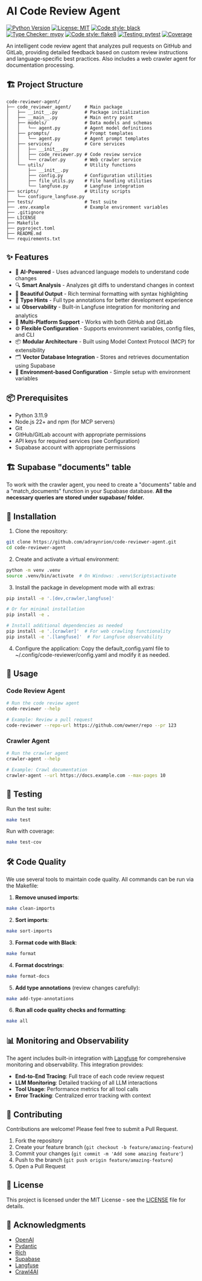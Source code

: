 # AI Code Review Agent

[![Python Version](https://img.shields.io/badge/python-3.11.9-blue)](https://www.python.org/)
[![License: MIT](https://img.shields.io/badge/License-MIT-yellow.svg)](https://opensource.org/licenses/MIT)
[![Code style: black](https://img.shields.io/badge/code%20style-black-000000.svg)](https://github.com/psf/black)
[![Type Checker: mypy](https://img.shields.io/badge/type%20checker-mypy-blueviolet)](http://mypy-lang.org/)
[![Code style: flake8](https://img.shields.io/badge/code%20style-flake8-ff69b4)](https://flake8.pycqa.org/)
[![Testing: pytest](https://img.shields.io/badge/testing-pytest-0d8fcc)](https://docs.pytest.org/)
[![Coverage](https://github.com/adraynrion/code-reviewer-agent/actions/workflows/test.yml/badge.svg?branch=main&event=push)](https://github.com/adraynrion/code-reviewer-agent/actions/workflows/test.yml)

An intelligent code review agent that analyzes pull requests on GitHub and GitLab, providing detailed feedback based on custom review instructions and language-specific best practices. Also includes a web crawler agent for documentation processing.

## 🏗️ Project Structure

```
code-reviewer-agent/
├── code_reviewer_agent/     # Main package
│   ├── __init__.py          # Package initialization
│   ├── __main__.py          # Main entry point
│   ├── models/              # Data models and schemas
│   │   └── agent.py         # Agent model definitions
│   ├── prompts/             # Prompt templates
│   │   └── agent.py         # Agent prompt templates
│   ├── services/            # Core services
│   │   ├── __init__.py
│   │   ├── code_reviewer.py # Code review service
│   │   └── crawler.py       # Web crawler service
│   └── utils/               # Utility functions
│       ├── __init__.py
│       ├── config.py        # Configuration utilities
│       ├── file_utils.py    # File handling utilities
│       └── langfuse.py      # Langfuse integration
├── scripts/                 # Utility scripts
│   └── configure_langfuse.py
├── tests/                   # Test suite
├── .env.example             # Example environment variables
├── .gitignore
├── LICENSE
├── Makefile
├── pyproject.toml
├── README.md
└── requirements.txt
```

## ✨ Features

- 🤖 **AI-Powered** - Uses advanced language models to understand code changes
- 🔍 **Smart Analysis** - Analyzes git diffs to understand changes in context
- 🎨 **Beautiful Output** - Rich terminal formatting with syntax highlighting
- 🧪 **Type Hints** - Full type annotations for better development experience
- 📊 **Observability** - Built-in Langfuse integration for monitoring and analytics
- 🔹 **Multi-Platform Support** - Works with both GitHub and GitLab
- ⚙️ **Flexible Configuration** - Supports environment variables, config files, and CLI
- 📦 **Modular Architecture** - Built using Model Context Protocol (MCP) for extensibility
- 🗂️ **Vector Database Integration** - Stores and retrieves documentation using Supabase
- 🌲 **Environment-based Configuration** - Simple setup with environment variables

## 📦 Prerequisites

- Python 3.11.9
- Node.js 22+ and npm (for MCP servers)
- Git
- GitHub/GitLab account with appropriate permissions
- API keys for required services (see Configuration)
- Supabase account with appropriate permissions

## 🏗️ Supabase "documents" table

To work with the crawler agent, you need to create a "documents" table and a "match_documents" function in your Supabase database.
**All the necessary queries are stored under supabase/ folder.**

## 🚀 Installation

1. Clone the repository:
```bash
git clone https://github.com/adraynrion/code-reviewer-agent.git
cd code-reviewer-agent
```

2. Create and activate a virtual environment:
```bash
python -m venv .venv
source .venv/bin/activate  # On Windows: .venv\Scripts\activate
```

3. Install the package in development mode with all extras:
```bash
pip install -e '.[dev,crawler,langfuse]'

# Or for minimal installation
pip install -e .

# Install additional dependencies as needed
pip install -e '.[crawler]'  # For web crawling functionality
pip install -e '.[langfuse]'  # For Langfuse observability
```

4. Configure the application:
Copy the default_config.yaml file to ~/.config/code-reviewer/config.yaml and modify it as needed.

## 🚀 Usage

### Code Review Agent

```bash
# Run the code review agent
code-reviewer --help

# Example: Review a pull request
code-reviewer --repo-url https://github.com/owner/repo --pr 123
```

### Crawler Agent

```bash
# Run the crawler agent
crawler-agent --help

# Example: Crawl documentation
crawler-agent --url https://docs.example.com --max-pages 10
```

## 🧪 Testing

Run the test suite:

```bash
make test
```

Run with coverage:

```bash
make test-cov
```

## 🛠️ Code Quality

We use several tools to maintain code quality. All commands can be run via the Makefile:

1. **Remove unused imports**:
```bash
make clean-imports
```

2. **Sort imports**:
```bash
make sort-imports
```

3. **Format code with Black**:
```bash
make format
```

4. **Format docstrings**:
```bash
make format-docs
```

5. **Add type annotations** (review changes carefully):
```bash
make add-type-annotations
```

6. **Run all code quality checks and formatting**:
```bash
make all
```

## 📊 Monitoring and Observability

The agent includes built-in integration with [Langfuse](https://langfuse.com) for comprehensive monitoring and observability. This integration provides:

- **End-to-End Tracing**: Full trace of each code review request
- **LLM Monitoring**: Detailed tracking of all LLM interactions
- **Tool Usage**: Performance metrics for all tool calls
- **Error Tracking**: Centralized error tracking with context

## 🤝 Contributing

Contributions are welcome! Please feel free to submit a Pull Request.

1. Fork the repository
2. Create your feature branch (`git checkout -b feature/amazing-feature`)
3. Commit your changes (`git commit -m 'Add some amazing feature'`)
4. Push to the branch (`git push origin feature/amazing-feature`)
5. Open a Pull Request

## 📄 License

This project is licensed under the MIT License - see the [LICENSE](LICENSE) file for details.

## 🙏 Acknowledgments

- [OpenAI](https://openai.com/)
- [Pydantic](https://pydantic-docs.helpmanual.io/)
- [Rich](https://github.com/Textualize/rich)
- [Supabase](https://supabase.com/)
- [Langfuse](https://langfuse.com/)
- [Crawl4AI](https://github.com/unclecode/crawl4ai)
